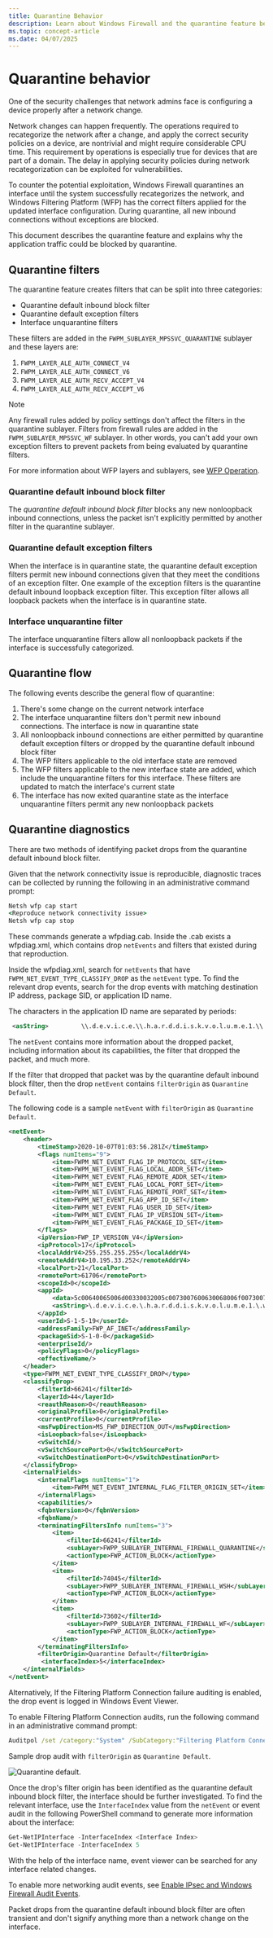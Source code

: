 ```yaml
---
title: Quarantine Behavior
description: Learn about Windows Firewall and the quarantine feature behavior.
ms.topic: concept-article
ms.date: 04/07/2025
---
```


# Quarantine behavior

One of the security challenges that network admins face is configuring a device properly after a network change.

Network changes can happen frequently. The operations required to recategorize the network after a change, and apply the correct security policies on a device, are nontrivial and might require considerable CPU time. This requirement by operations is especially true for devices that are part of a domain. The delay in applying security policies during network recategorization can be exploited for vulnerabilities.

To counter the potential exploitation, Windows Firewall quarantines an interface until the system successfully recategorizes the network, and Windows Filtering Platform (WFP) has the correct filters applied for the updated interface configuration. During quarantine, all new inbound connections without exceptions are blocked.

This document describes the quarantine feature and explains why the application traffic could be blocked by quarantine.

## Quarantine filters

The quarantine feature creates filters that can be split into three categories:

- Quarantine default inbound block filter
- Quarantine default exception filters
- Interface unquarantine filters

These filters are added in the `FWPM_SUBLAYER_MPSSVC_QUARANTINE` sublayer and these layers are:

1. `FWPM_LAYER_ALE_AUTH_CONNECT_V4`
1. `FWPM_LAYER_ALE_AUTH_CONNECT_V6`
1. `FWPM_LAYER_ALE_AUTH_RECV_ACCEPT_V4`
1. `FWPM_LAYER_ALE_AUTH_RECV_ACCEPT_V6`

>[!NOTE]
> Any firewall rules added by policy settings don't affect the filters in the quarantine sublayer. Filters from firewall rules are added in the `FWPM_SUBLAYER_MPSSVC_WF` sublayer. In other words, you can't add your own exception filters to prevent packets from being evaluated by quarantine filters.

For more information about WFP layers and sublayers, see [WFP Operation](/windows/win32/fwp/basic-operation).

### Quarantine default inbound block filter

The *quarantine default inbound block filter* blocks any new nonloopback inbound connections, unless the packet isn't explicitly permitted by another filter in the quarantine sublayer.

### Quarantine default exception filters

When the interface is in quarantine state, the quarantine default exception filters permit new inbound connections given that they meet the conditions of an exception filter. One example of the exception filters is the quarantine default inbound loopback exception filter. This exception filter allows all loopback packets when the interface is in quarantine state.

### Interface unquarantine filter

The interface unquarantine filters allow all nonloopback packets if the interface is successfully categorized.

## Quarantine flow

The following events describe the general flow of quarantine:

1. There's some change on the current network interface
1. The interface unquarantine filters don't permit new inbound connections. The interface is now in quarantine state
1. All nonloopback inbound connections are either permitted by quarantine default exception filters or dropped by the quarantine default inbound block filter
1. The WFP filters applicable to the old interface state are removed
1. The WFP filters applicable to the new interface state are added, which include the unquarantine filters for this interface. These filters are updated to match the interface's current state
1. The interface has now exited quarantine state as the interface unquarantine filters permit any new nonloopback packets

## Quarantine diagnostics

There are two methods of identifying packet drops from the quarantine default inbound block filter.

Given that the network connectivity issue is reproducible, diagnostic traces can be collected by running the following in an administrative command prompt:

```cmd
Netsh wfp cap start
<Reproduce network connectivity issue>
Netsh wfp cap stop
```

These commands generate a wfpdiag.cab. Inside the .cab exists a wfpdiag.xml, which contains drop `netEvents` and filters that existed during that reproduction.

Inside the wfpdiag.xml, search for `netEvents` that have `FWPM_NET_EVENT_TYPE_CLASSIFY_DROP` as the `netEvent` type. To find the relevant drop events, search for the drop events with matching destination IP address, package SID, or application ID name.

The characters in the application ID name are separated by periods:

```XML
 <asString>         \\.d.e.v.i.c.e.\\.h.a.r.d.d.i.s.k.v.o.l.u.m.e.1.\\.w.i.n.d.o.w.s.\\.s.y.s.t.e.m.3.2.\\.s.v.c.h.o.s.t...e.x.e... </asString>
```

The `netEvent` contains more information about the dropped packet, including information about its capabilities, the filter that dropped the packet, and much more.

If the filter that dropped that packet was by the quarantine default inbound block filter, then the drop `netEvent` contains `filterOrigin` as `Quarantine Default`.

The following code is a sample `netEvent` with `filterOrigin` as `Quarantine Default`.

```XML
<netEvent>
    <header>
        <timeStamp>2020-10-07T01:03:56.281Z</timeStamp>
        <flags numItems="9">
            <item>FWPM_NET_EVENT_FLAG_IP_PROTOCOL_SET</item>
            <item>FWPM_NET_EVENT_FLAG_LOCAL_ADDR_SET</item>
            <item>FWPM_NET_EVENT_FLAG_REMOTE_ADDR_SET</item>
            <item>FWPM_NET_EVENT_FLAG_LOCAL_PORT_SET</item>
            <item>FWPM_NET_EVENT_FLAG_REMOTE_PORT_SET</item>
            <item>FWPM_NET_EVENT_FLAG_APP_ID_SET</item>
            <item>FWPM_NET_EVENT_FLAG_USER_ID_SET</item>
            <item>FWPM_NET_EVENT_FLAG_IP_VERSION_SET</item>
            <item>FWPM_NET_EVENT_FLAG_PACKAGE_ID_SET</item>
        </flags>
        <ipVersion>FWP_IP_VERSION_V4</ipVersion>
        <ipProtocol>17</ipProtocol>
        <localAddrV4>255.255.255.255</localAddrV4>
        <remoteAddrV4>10.195.33.252</remoteAddrV4>
        <localPort>21</localPort>
        <remotePort>61706</remotePort>
        <scopeId>0</scopeId>
        <appId>
            <data>5c00640065006d00330032005c0073007600630068006f00730074002e006500780065000000</data>
            <asString>\.d.e.v.i.c.e.\.h.a.r.d.d.i.s.k.v.o.l.u.m.e.1.\.w.i.n.d.o.w.s.\.s.y.s.t.e.m.3.2.\.s.v.c.h.o.s.t...e.x.e...</asString>
        </appId>
        <userId>S-1-5-19</userId>
        <addressFamily>FWP_AF_INET</addressFamily>
        <packageSid>S-1-0-0</packageSid>
        <enterpriseId/>
        <policyFlags>0</policyFlags>
        <effectiveName/>
    </header>
    <type>FWPM_NET_EVENT_TYPE_CLASSIFY_DROP</type>
    <classifyDrop>
        <filterId>66241</filterId>
        <layerId>44</layerId>
        <reauthReason>0</reauthReason>
        <originalProfile>0</originalProfile>
        <currentProfile>0</currentProfile>
        <msFwpDirection>MS_FWP_DIRECTION_OUT</msFwpDirection>
        <isLoopback>false</isLoopback>
        <vSwitchId/>
        <vSwitchSourcePort>0</vSwitchSourcePort>
        <vSwitchDestinationPort>0</vSwitchDestinationPort>
    </classifyDrop>
    <internalFields>
        <internalFlags numItems="1">
            <item>FWPM_NET_EVENT_INTERNAL_FLAG_FILTER_ORIGIN_SET</item>
        </internalFlags>
        <capabilities/>
        <fqbnVersion>0</fqbnVersion>
        <fqbnName/>
        <terminatingFiltersInfo numItems="3">
            <item>
                <filterId>66241</filterId>
                <subLayer>FWPP_SUBLAYER_INTERNAL_FIREWALL_QUARANTINE</subLayer>
                <actionType>FWP_ACTION_BLOCK</actionType>
            </item>
            <item>
                <filterId>74045</filterId>
                <subLayer>FWPP_SUBLAYER_INTERNAL_FIREWALL_WSH</subLayer>
                <actionType>FWP_ACTION_BLOCK</actionType>
            </item>
            <item>
                <filterId>73602</filterId>
                <subLayer>FWPP_SUBLAYER_INTERNAL_FIREWALL_WF</subLayer>
                <actionType>FWP_ACTION_BLOCK</actionType>
            </item>
        </terminatingFiltersInfo>
        <filterOrigin>Quarantine Default</filterOrigin>
         <interfaceIndex>5</interfaceIndex>
    </internalFields>
</netEvent>
```

Alternatively, If the Filtering Platform Connection failure auditing is enabled, the drop event is logged in Windows Event Viewer.

To enable Filtering Platform Connection audits, run the following command in an administrative command prompt:

```cmd
Auditpol /set /category:"System" /SubCategory:"Filtering Platform Connection" /success:enable /failure:enable
```

Sample drop audit with `filterOrigin` as `Quarantine Default`.

![Quarantine default.](images/quarantine-default1.png)

Once the drop's filter origin has been identified as the quarantine default inbound block filter, the interface should be further investigated. To find the relevant interface, use the `InterfaceIndex` value from the `netEvent` or event audit in the following PowerShell command to generate more information about the interface:

```Powershell
Get-NetIPInterface -InterfaceIndex <Interface Index>
Get-NetIPInterface -InterfaceIndex 5
```

With the help of the interface name, event viewer can be searched for any interface related changes.

To enable more networking audit events, see [Enable IPsec and Windows Firewall Audit Events](/previous-versions/windows/it-pro/windows-server-2008-R2-and-2008/cc754714(v=ws.10)).

Packet drops from the quarantine default inbound block filter are often transient and don't signify anything more than a network change on the interface.
